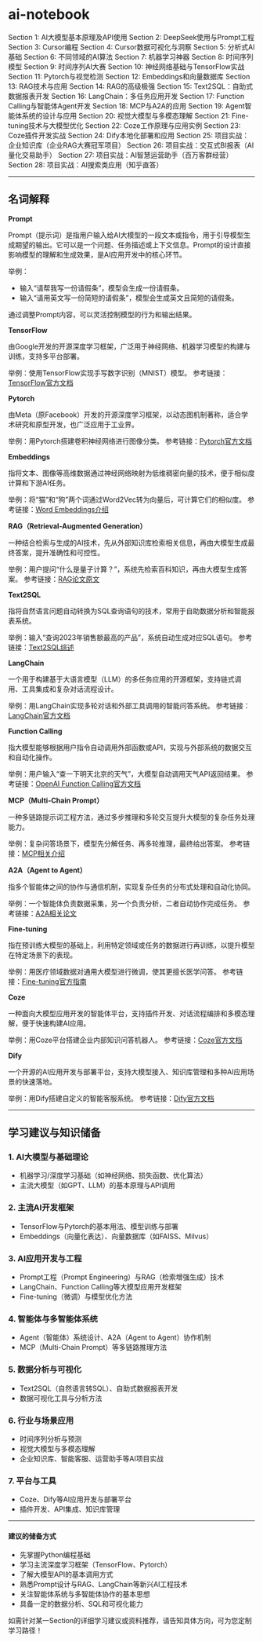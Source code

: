 # ai-notebook

Section 1: AI大模型基本原理及API使用
Section 2: DeepSeek使用与Prompt工程
Section 3: Cursor编程
Section 4: Cursor数据可视化与洞察
Section 5: 分析式AI基础
Section 6: 不同领域的AI算法
Section 7: 机器学习神器
Section 8: 时间序列模型
Section 9: 时间序列AI大赛
Section 10: 神经网络基础与TensorFlow实战
Section 11: Pytorch与视觉检测
Section 12: Embeddings和向量数据库
Section 13: RAG技术与应用
Section 14: RAG的高级极强
Section 15: Text2SQL：自助式数据报表开发
Section 16: LangChain：多任务应用开发
Section 17: Function Calling与智能体Agent开发
Section 18: MCP与A2A的应用
Section 19: Agent智能体系统的设计与应用
Section 20: 视觉大模型与多模态理解
Section 21: Fine-tuning技术与大模型优化
Section 22: Coze工作原理与应用实例
Section 23: Coze插件开发实战
Section 24: Dify本地化部署和应用
Section 25: 项目实战：企业知识库（企业RAG大赛冠军项目）
Section 26: 项目实战：交互式BI报表（AI量化交易助手）
Section 27: 项目实战：AI智慧运营助手（百万客群经营）
Section 28: 项目实战：AI搜索类应用（知乎直答）

---

## 名词解释

**Prompt**

Prompt（提示词）是指用户输入给AI大模型的一段文本或指令，用于引导模型生成期望的输出。它可以是一个问题、任务描述或上下文信息。Prompt的设计直接影响模型的理解和生成效果，是AI应用开发中的核心环节。

举例：
- 输入“请帮我写一份请假条”，模型会生成一份请假条。
- 输入“请用英文写一份简短的请假条”，模型会生成英文且简短的请假条。

通过调整Prompt内容，可以灵活控制模型的行为和输出结果。

**TensorFlow**

由Google开发的开源深度学习框架，广泛用于神经网络、机器学习模型的构建与训练，支持多平台部署。

举例：使用TensorFlow实现手写数字识别（MNIST）模型。
参考链接：[TensorFlow官方文档](https://www.tensorflow.org/)

**Pytorch**

由Meta（原Facebook）开发的开源深度学习框架，以动态图机制著称，适合学术研究和原型开发，也广泛应用于工业界。

举例：用Pytorch搭建卷积神经网络进行图像分类。
参考链接：[Pytorch官方文档](https://pytorch.org/)

**Embeddings**

指将文本、图像等高维数据通过神经网络映射为低维稠密向量的技术，便于相似度计算和下游AI任务。

举例：将“猫”和“狗”两个词通过Word2Vec转为向量后，可计算它们的相似度。
参考链接：[Word Embeddings介绍](https://tensorflow.google.cn/text/guide/word_embeddings)

**RAG（Retrieval-Augmented Generation）**

一种结合检索与生成的AI技术，先从外部知识库检索相关信息，再由大模型生成最终答案，提升准确性和可控性。

举例：用户提问“什么是量子计算？”，系统先检索百科知识，再由大模型生成答案。
参考链接：[RAG论文原文](https://arxiv.org/abs/2005.11401)

**Text2SQL**

指将自然语言问题自动转换为SQL查询语句的技术，常用于自助数据分析和智能报表系统。

举例：输入“查询2023年销售额最高的产品”，系统自动生成对应SQL语句。
参考链接：[Text2SQL综述](https://zhuanlan.zhihu.com/p/624010282)

**LangChain**

一个用于构建基于大语言模型（LLM）的多任务应用的开源框架，支持链式调用、工具集成和复杂对话流程设计。

举例：用LangChain实现多轮对话和外部工具调用的智能问答系统。
参考链接：[LangChain官方文档](https://python.langchain.com/)

**Function Calling**

指大模型能够根据用户指令自动调用外部函数或API，实现与外部系统的数据交互和自动化操作。

举例：用户输入“查一下明天北京的天气”，大模型自动调用天气API返回结果。
参考链接：[OpenAI Function Calling官方文档](https://platform.openai.com/docs/guides/function-calling)

**MCP（Multi-Chain Prompt）**

一种多链路提示词工程方法，通过多步推理和多轮交互提升大模型的复杂任务处理能力。

举例：复杂问答场景下，模型先分解任务、再多轮推理，最终给出答案。
参考链接：[MCP相关介绍](https://zhuanlan.zhihu.com/p/671964003)

**A2A（Agent to Agent）**

指多个智能体之间的协作与通信机制，实现复杂任务的分布式处理和自动化协同。

举例：一个智能体负责数据采集，另一个负责分析，二者自动协作完成任务。
参考链接：[A2A相关论文](https://arxiv.org/abs/2309.03409)

**Fine-tuning**

指在预训练大模型的基础上，利用特定领域或任务的数据进行再训练，以提升模型在特定场景下的表现。

举例：用医疗领域数据对通用大模型进行微调，使其更擅长医学问答。
参考链接：[Fine-tuning官方指南](https://platform.openai.com/docs/guides/fine-tuning)

**Coze**

一种面向大模型应用开发的智能体平台，支持插件开发、对话流程编排和多模态理解，便于快速构建AI应用。

举例：用Coze平台搭建企业内部知识问答机器人。
参考链接：[Coze官方文档](https://docs.coze.com/)

**Dify**

一个开源的AI应用开发与部署平台，支持大模型接入、知识库管理和多种AI应用场景的快速落地。

举例：用Dify搭建自定义的智能客服系统。
参考链接：[Dify官方文档](https://docs.dify.ai/)

---

## 学习建议与知识储备

### 1. AI大模型与基础理论
- 机器学习/深度学习基础（如神经网络、损失函数、优化算法）
- 主流大模型（如GPT、LLM）的基本原理与API调用

### 2. 主流AI开发框架
- TensorFlow与Pytorch的基本用法、模型训练与部署
- Embeddings（向量化表达）、向量数据库（如FAISS、Milvus）

### 3. AI应用开发与工程
- Prompt工程（Prompt Engineering）与RAG（检索增强生成）技术
- LangChain、Function Calling等大模型应用开发框架
- Fine-tuning（微调）与模型优化方法

### 4. 智能体与多智能体系统
- Agent（智能体）系统设计、A2A（Agent to Agent）协作机制
- MCP（Multi-Chain Prompt）等多链路推理方法

### 5. 数据分析与可视化
- Text2SQL（自然语言转SQL）、自助式数据报表开发
- 数据可视化工具与分析方法

### 6. 行业与场景应用
- 时间序列分析与预测
- 视觉大模型与多模态理解
- 企业知识库、智能客服、运营助手等AI项目实战

### 7. 平台与工具
- Coze、Dify等AI应用开发与部署平台
- 插件开发、API集成、知识库管理

---

#### 建议的储备方式
- 先掌握Python编程基础
- 学习主流深度学习框架（TensorFlow、Pytorch）
- 了解大模型API的基本调用方式
- 熟悉Prompt设计与RAG、LangChain等新兴AI工程技术
- 关注智能体系统与多智能体协作的基本思想
- 具备一定的数据分析、SQL和可视化能力

如需针对某一Section的详细学习建议或资料推荐，请告知具体方向，可为您定制学习路径！